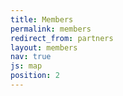 ```yaml
---
title: Members
permalink: members
redirect_from: partners
layout: members
nav: true
js: map
position: 2
---
```

